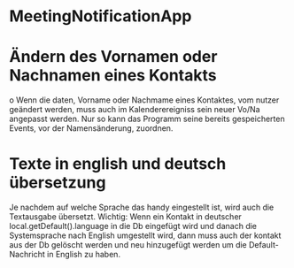 # MeetingNotificationApp

# Ändern des Vornamen oder Nachnamen eines Kontakts
o Wenn die daten, Vorname oder Nachmame eines Kontaktes, vom nutzer geändert werden, muss auch im Kalenderereigniss sein neuer Vo/Na angepasst werden. 
Nur so kann das Programm seine bereits gespeicherten Events, vor der Namensänderung, zuordnen.

# Texte in english und deutsch übersetzung
Je nachdem auf welche Sprache das handy eingestellt ist, wird auch die Textausgabe übersetzt.
Wichtig: Wenn ein Kontakt in deutscher local.getDefault().language in die Db eingefügt wird und danach die Systemsprache nach English umgestellt wird,
dann muss auch der kontakt aus der Db gelöscht werden und neu hinzugefügt werden um die Default-Nachricht in English zu haben.






